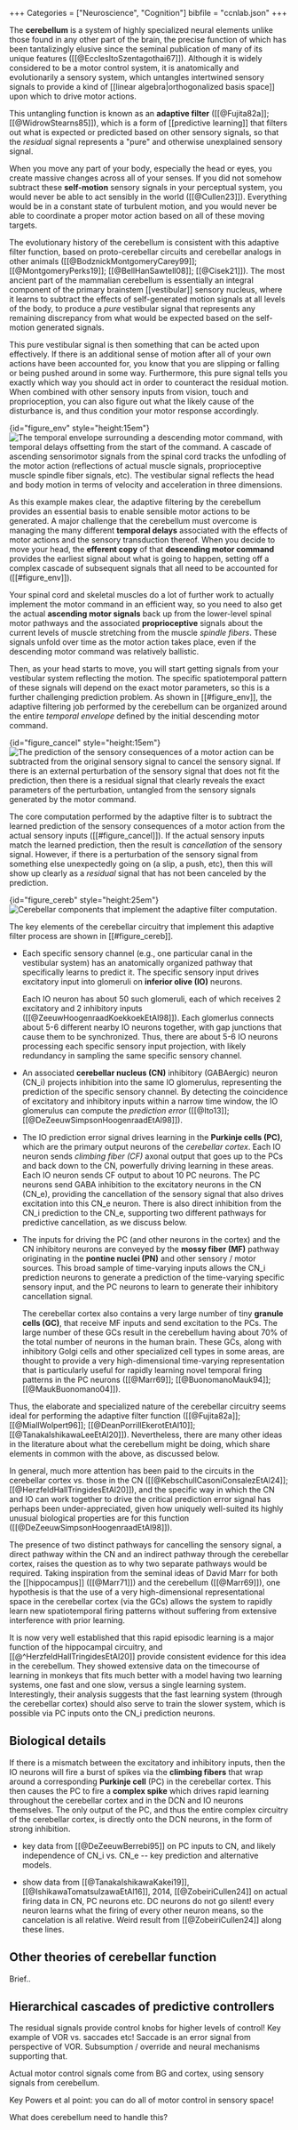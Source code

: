 +++
Categories = ["Neuroscience", "Cognition"]
bibfile = "ccnlab.json"
+++

The **cerebellum** is a system of highly specialized neural elements unlike those found in any other part of the brain, the precise function of which has been tantalizingly elusive since the seminal publication of many of its unique features ([[@EcclesItoSzentagothai67]]). Although it is widely considered to be a motor control system, it is anatomically and evolutionarily a sensory system, which untangles intertwined sensory signals to provide a kind of [[linear algebra|orthogonalized basis space]] upon which to drive motor actions.

This untangling function is known as an **adaptive filter** ([[@Fujita82a]]; [[@WidrowStearns85]]), which is a form of [[predictive learning]] that filters out what is expected or predicted based on other sensory signals, so that the _residual_ signal represents a "pure" and otherwise unexplained sensory signal.

When you move any part of your body, especially the head or eyes, you create massive changes across all of your senses. If you did not somehow subtract these **self-motion** sensory signals in your perceptual system, you would never be able to act sensibly in the world ([[@Cullen23]]). Everything would be in a constant state of turbulent motion, and you would never be able to coordinate a proper motor action based on all of these moving targets.

The evolutionary history of the cerebellum is consistent with this adaptive filter function, based on proto-cerebellar circuits and cerebellar analogs in other animals ([[@BodznickMontgomeryCarey99]]; [[@MontgomeryPerks19]]; [[@BellHanSawtell08]]; [[@Cisek21]]). The most ancient part of the mammalian cerebellum is essentially an integral component of the primary brainstem [[vestibular]] sensory nucleus, where it learns to subtract the effects of self-generated motion signals at all levels of the body, to produce a _pure_ vestibular signal that represents any remaining discrepancy from what would be expected based on the self-motion generated signals.

This pure vestibular signal is then something that can be acted upon effectively. If there is an additional sense of motion after all of your own actions have been accounted for, you know that you are slipping or falling or being pushed around in some way. Furthermore, this pure signal tells you exactly which way you should act in order to counteract the residual motion. When combined with other sensory inputs from vision, touch and proprioception, you can also figure out what the likely cause of the disturbance is, and thus condition your motor response accordingly.

{id="figure_env" style="height:15em"}
![The temporal envelope surrounding a descending motor command, with temporal delays offsetting from the start of the command. A cascade of ascending sensorimotor signals from the spinal cord tracks the unfodling of the motor action (reflections of actual muscle signals, proprioceptive muscle spindle fiber signals, etc). The vestibular signal reflects the head and body motion in terms of velocity and acceleration in three dimensions.](media/fig_cerebellum_motor_envelope.png)

As this example makes clear, the adaptive filtering by the cerebellum provides an  essential basis to enable sensible motor actions to be generated. A major challenge that the cerebellum must overcome is managing the many different **temporal delays** associated with the effects of motor actions and the sensory transduction thereof. When you decide to move your head, the **efferent copy** of that **descending motor command** provides the earliest signal about what is going to happen, setting off a complex cascade of subsequent signals that all need to be accounted for ([[#figure_env]]).

Your spinal cord and skeletal muscles do a lot of further work to actually implement the motor command in an efficient way, so you need to also get the actual **ascending motor signals** back up from the lower-level spinal motor pathways and the associated **proprioceptive** signals about the current levels of muscle stretching from the muscle _spindle fibers_. These signals unfold over time as the motor action takes place, even if the descending motor command was relatively ballistic.

Then, as your head starts to move, you will start getting signals from your vestibular system reflecting the motion. The specific spatiotemporal pattern of these signals will depend on the exact motor parameters, so this is a further challenging prediction problem. As shown in [[#figure_env]], the adaptive filtering job performed by the cerebellum can be organized around the entire _temporal envelope_ defined by the initial descending motor command.

{id="figure_cancel" style="height:15em"}
![The prediction of the sensory consequences of a motor action can be subtracted from the original sensory signal to cancel the sensory signal. If there is an external perturbation of the sensory signal that does not fit the prediction, then there is a residual signal that clearly reveals the exact parameters of the perturbation, untangled from the sensory signals generated by the motor command.](media/fig_cerebellum_sensory_cancellation.png)

The core computation performed by the adaptive filter is to subtract the learned prediction of the sensory consequences of a motor action from the actual sensory inputs ([[#figure_cancel]]). If the actual sensory inputs match the learned prediction, then the result is _cancellation_ of the sensory signal. However, if there is a perturbation of the sensory signal from something else unexpectedly going on (a slip, a push, etc), then this will show up clearly as a _residual_ signal that has not been canceled by the prediction.

{id="figure_cereb" style="height:25em"}
![Cerebellar components that implement the adaptive filter computation.](media/fig_cerebellum_as_adaptive_filter.png)

The key elements of the cerebellar circuitry that implement this adaptive filter process are shown in [[#figure_cereb]].

* Each specific sensory channel (e.g., one particular canal in the vestibular system) has an anatomically organized pathway that specifically learns to predict it. The specific sensory input drives excitatory input into glomeruli on **inferior olive (IO)** neurons.

    Each IO neuron has about 50 such glomeruli, each of which receives 2 excitatory and 2 inhibitory inputs ([[@ZeeuwHoogenraadKoekkoekEtAl98]]). Each glomerlus connects about 5-6 different nearby IO neurons together, with gap junctions that cause them to be synchronized. Thus, there are about 5-6 IO neurons processing each specific sensory input projection, with likely redundancy in sampling the same specific sensory channel.

* An associated **cerebellar nucleus (CN)** inhibitory (GABAergic) neuron (CN_i) projects inhibition into the same IO glomerulus, representing the prediction of the specific sensory channel. By detecting the coincidence of excitatory and inhibitory inputs within a narrow time window, the IO glomerulus can compute the _prediction error_ ([[@Ito13]]; [[@DeZeeuwSimpsonHoogenraadEtAl98]]).

* The IO prediction error signal drives learning in the **Purkinje cells (PC)**, which are the primary output neurons of the _cerebellar cortex_.  Each IO neuron sends _climbing fiber (CF)_ axonal output that goes up to the PCs and back down to the CN, powerfully driving learning in these areas. Each IO neuron sends CF output to about 10 PC neurons. The PC neurons send GABA inhibition to the excitatory neurons in the CN (CN_e), providing the cancellation of the sensory signal that also drives excitation into this CN_e neuron. There is also direct inhibition from the CN_i prediction to the CN_e, supporting two different pathways for predictive cancellation, as we discuss below.

* The inputs for driving the PC (and other neurons in the cortex) and the CN inhibitory neurons are conveyed by the **mossy fiber (MF)** pathway originating in the **pontine nuclei (PN)** and other sensory / motor sources. This broad sample of time-varying inputs allows the CN_i prediction neurons to generate a prediction of the time-varying specific sensory input, and the PC neurons to learn to generate their inhibitory cancellation signal.

    The cerebellar cortex also contains a very large number of tiny **granule cells (GC)**, that receive MF inputs and send excitation to the PCs. The large number of these GCs result in the cerebellum having about 70% of the total number of neurons in the human brain. These GCs, along with inhibitory Golgi cells and other specialized cell types in some areas, are thought to provide a very high-dimensional time-varying representation that is particularly useful for rapidly learning novel temporal firing patterns in the PC neurons ([[@Marr69]]; [[@BuonomanoMauk94]]; [[@MaukBuonomano04]]).

Thus, the elaborate and specialized nature of the cerebellar circuitry seems ideal for performing the adaptive filter function ([[@Fujita82a]]; [[@MiallWolpert96]]; [[@DeanPorrillEkerotEtAl10]]; [[@TanakaIshikawaLeeEtAl20]]). Nevertheless, there are many other ideas in the literature about what the cerebellum might be doing, which share elements in common with the above, as discussed below.

In general, much more attention has been paid to the circuits in the cerebellar cortex vs. those in the CN ([[@KebschullCasoniConsalezEtAl24]]; [[@HerzfeldHallTringidesEtAl20]]), and the specific way in which the CN and IO can work together to drive the critical prediction error signal has perhaps been under-appreciated, given how uniquely well-suited its highly unusual biological properties are for this function ([[@DeZeeuwSimpsonHoogenraadEtAl98]]).

The presence of two distinct pathways for cancelling the sensory signal, a direct pathway within the CN and an indirect pathway through the cerebellar cortex, raises the question as to why two separate pathways would be required. Taking inspiration from the seminal ideas of David Marr for both the [[hippocampus]] ([[@Marr71]]) and the cerebellum ([[@Marr69]]), one hypothesis is that the use of a very high-dimensional representational space in the cerebellar cortex (via the GCs) allows the system to rapidly learn new spatiotemporal firing patterns without suffering from extensive interference with prior learning.

It is now very well established that this rapid episodic learning is a major function of the hippocampal circuitry, and [[@^HerzfeldHallTringidesEtAl20]] provide consistent evidence for this idea in the cerebellum. They showed extensive data on the timecourse of learning in monkeys that fits much better with a model having two learning systems, one fast and one slow, versus a single learning system. Interestingly, their analysis suggests that the fast learning system (through the cerebellar cortex) should also serve to train the slower system, which is possible via PC inputs onto the CN_i prediction neurons.

## Biological details

If there is a mismatch between the excitatory and inhibitory inputs, then the IO neurons will fire a burst of spikes via the **climbing fibers** that wrap around a corresponding **Purkinje cell** (PC) in the cerebellar cortex. This then causes the PC to fire a **complex spike** which drives rapid learning throughout the cerebellar cortex and in the DCN and IO neurons themselves. The only output of the PC, and thus the entire complex circuitry of the cerebellar cortex, is directly onto the DCN neurons, in the form of strong inhibition.

* key data from [[@DeZeeuwBerrebi95]] on PC inputs to CN, and likely independence of CN_i vs. CN_e -- key prediction and alternative models.

* show data from [[@TanakaIshikawaKakei19]], [[@IshikawaTomatsuIzawaEtAl16]], 2014, [[@ZobeiriCullen24]] on actual firing data in CN, PC neurons etc. DC neurons do not go silent!  every neuron learns what the firing of every other neuron means, so the cancelation is all relative. Weird result from [[@ZobeiriCullen24]] along these lines.

## Other theories of cerebellar function

Brief..

## Hierarchical cascades of predictive controllers

The residual signals provide control knobs for higher levels of control! Key example of VOR vs. saccades etc!  Saccade is an error signal from perspective of VOR. Subsumption / override and neural mechanisms supporting that.

Actual motor control signals come from BG and cortex, using sensory signals from cerebellum.

Key Powers et al point: you can do all of motor control in sensory space!

What does cerebellum need to handle this?


